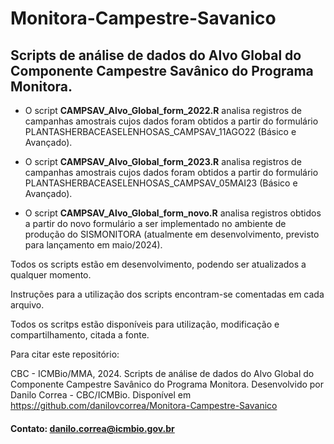 # Monitora-Campestre-Savanico
## Scripts de análise de dados do Alvo Global do Componente Campestre Savânico do Programa Monitora.

- O script **CAMPSAV_Alvo_Global_form_2022.R** analisa registros de campanhas amostrais cujos dados foram obtidos a partir do formulário PLANTASHERBACEASELENHOSAS_CAMPSAV_11AGO22 (Básico e Avançado).

- O script **CAMPSAV_Alvo_Global_form_2023.R** analisa registros de campanhas amostrais cujos dados foram obtidos a partir do formulário PLANTASHERBACEASELENHOSAS_CAMPSAV_05MAI23 (Básico e Avançado).

- O script **CAMPSAV_Alvo_Global_form_novo.R** analisa registros obtidos a partir do novo formulário a ser implementado no ambiente de produção do SISMONITORA (atualmente em desenvolvimento, previsto para lançamento em maio/2024).

Todos os scripts estão em desenvolvimento, podendo ser atualizados a qualquer momento.

Instruções para a utilização dos scripts encontram-se comentadas em cada arquivo.

Todos os scritps estão disponíveis para utilização, modificação e compartilhamento, citada a fonte.

Para citar este repositório:

CBC - ICMBio/MMA, 2024. Scripts de análise de dados do Alvo Global do Componente Campestre Savânico do Programa Monitora. Desenvolvido por Danilo Correa - CBC/ICMBio. Disponível em https://github.com/danilovcorrea/Monitora-Campestre-Savanico

#### Contato: danilo.correa@icmbio.gov.br
